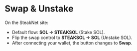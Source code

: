 # Swap & Unstake

On the SteakNet site:

* Default flow: **SOL → STEAKSOL** (Stake SOL).
* Flip the swap control to **STEAKSOL → SOL** (Unstake SOL).
* After connecting your wallet, the button changes to **Swap**.
